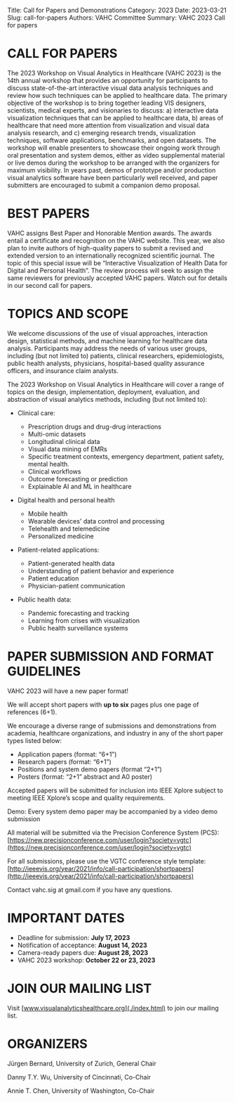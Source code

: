 Title: Call for Papers and Demonstrations
Category: 2023
Date: 2023-03-21
Slug: call-for-papers
Authors: VAHC Committee
Summary: VAHC 2023 Call for papers


CALL FOR PAPERS
============================================

The 2023 Workshop on Visual Analytics in Healthcare (VAHC 2023) is the 14th annual workshop that provides an opportunity for participants to discuss state-of-the-art interactive visual data analysis techniques and review how such techniques can be applied to healthcare data. The primary objective of the workshop is to bring together leading VIS designers, scientists, medical experts, and visionaries to discuss: a) interactive data visualization techniques that can be applied to healthcare data, b) areas of healthcare that need more attention from visualization and visual data analysis research, and c) emerging research trends, visualization techniques, software applications, benchmarks, and open datasets. The workshop will enable presenters to showcase their ongoing work through oral presentation and system demos, either as video supplemental material or live demos during the workshop to be arranged with the organizers for maximum visibility. In years past, demos of prototype and/or production visual analytics software have been particularly well received, and paper submitters are encouraged to submit a companion demo proposal.


BEST PAPERS
===========

VAHC assigns Best Paper and Honorable Mention awards. The awards entail a certificate and recognition on the VAHC website. This year, we also plan to invite authors of high-quality papers to submit a revised and extended version to an internationally recognized scientific journal. The topic of this special issue will be “Interactive Visualization of Health Data for Digital and Personal Health”. The review process will seek to assign the same reviewers for previously accepted VAHC papers. Watch out for details in our second call for papers.




TOPICS AND SCOPE
================

We welcome discussions of the use of visual approaches, interaction design, statistical methods, and machine learning for healthcare data analysis. Participants may address the needs of various user groups, including (but not limited to) patients, clinical researchers, epidemiologists, public health analysts, physicians, hospital-based quality assurance officers, and insurance claim analysts.

The 2023 Workshop on Visual Analytics in Healthcare will cover a range of topics on the design, implementation, deployment, evaluation, and abstraction of visual analytics methods, including (but not limited to):

- Clinical care:
    - Prescription drugs and drug-drug interactions
    - Multi-omic datasets
    - Longitudinal clinical data
    - Visual data mining of EMRs
    - Specific treatment contexts, emergency department, patient safety, mental health.
    - Clinical workflows
    - Outcome forecasting or prediction
    - Explainable AI and ML in healthcare 

- Digital health and personal health
    - Mobile health
    - Wearable devices' data control and processing
    - Telehealth and telemedicine
    - Personalized medicine

- Patient-related applications:
    - Patient-generated health data
    - Understanding of patient behavior and experience 
    - Patient education
    - Physician-patient communication

- Public health data: 
    - Pandemic forecasting and tracking
    - Learning from crises with visualization
    - Public health surveillance systems



PAPER SUBMISSION AND FORMAT GUIDELINES
======================================

VAHC 2023 will have a new paper format!

We will accept short papers with **up to six** pages plus one page of references (6+1). 

We encourage a diverse range of submissions and demonstrations from academia, healthcare organizations, and industry in any of the short paper types listed below: 

- Application papers (format: “6+1”)
- Research papers (format: “6+1”)
- Positions and system demo papers (format “2+1”)
- Posters (format: “2+1” abstract and A0 poster)

Accepted papers will be submitted for inclusion into IEEE Xplore subject to meeting IEEE Xplore’s scope and quality requirements.

Demo: Every system demo paper may be accompanied by a video demo submission

All material will be submitted via the Precision Conference System (PCS):
[https://new.precisionconference.com/user/login?society=vgtc](https://new.precisionconference.com/user/login?society=vgtc)

For all submissions, please use the VGTC conference style template: 
[http://ieeevis.org/year/2021/info/call-participation/shortpapers](http://ieeevis.org/year/2021/info/call-participation/shortpapers)


Contact vahc.sig at gmail.com if you have any questions.


IMPORTANT DATES
===============

- Deadline for submission: **July 17, 2023**
- Notification of acceptance: **August 14, 2023**
- Camera-ready papers due: **August 28, 2023**
- VAHC 2023 workshop: **October 22 or 23, 2023**


JOIN OUR MAILING LIST
===

Visit [www.visualanalyticshealthcare.org](./index.html) to join our mailing list.


ORGANIZERS
===

Jürgen Bernard, University of Zurich, General Chair

Danny T.Y. Wu, University of Cincinnati, Co-Chair

Annie T. Chen, University of Washington, Co-Chair

